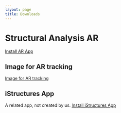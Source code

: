 ```yaml
---
layout: page
title: Downloads
---
```

# Structural Analysis AR
<a href="itms-services://?action=download-manifest&url=https://github.com/rafael-radkowski/structural_analysis_AR/releases/download/beta_1_2_1/manifest.plist">Install AR App</a>

## Image for AR tracking
[Image for AR tracking](./skywalk_south_far_cropped.jpg)

## iStructures App
A related app, not created by us.
<a href="itms-services://?action=download-manifest&url=https://github.com/rafael-radkowski/structural_analysis_AR/releases/download/beta_1_0/manifest_istructures.plist">Install iStructures App</a>
